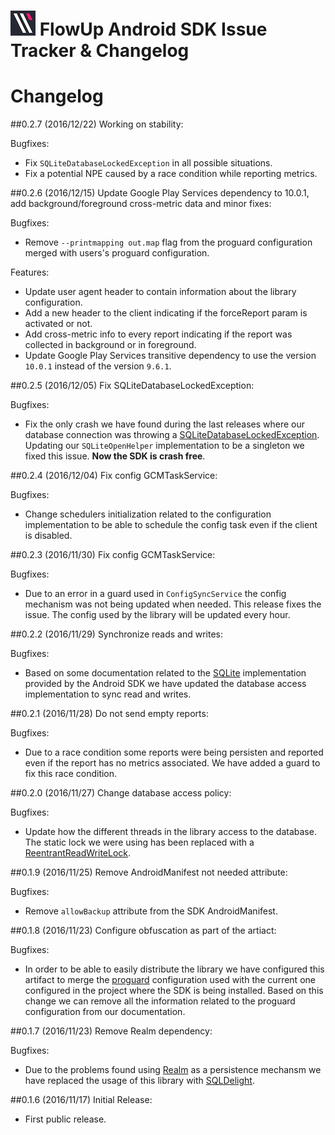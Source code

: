 ![FlowUp Logo][flowuplogo] FlowUp Android SDK Issue Tracker & Changelog
==============================

# Changelog

##0.2.7 (2016/12/22) Working on stability:

Bugfixes:

* Fix `SQLiteDatabaseLockedException` in all possible situations.
* Fix a potential NPE caused by a race condition while reporting metrics.

##0.2.6 (2016/12/15) Update Google Play Services dependency to 10.0.1, add background/foreground cross-metric data and minor fixes:

Bugfixes:

* Remove ``--printmapping out.map`` flag from the proguard configuration merged with users's proguard configuration.

Features:

* Update user agent header to contain information about the library configuration.
* Add a new header to the client indicating if the forceReport param is activated or not.
* Add cross-metric info to every report indicating if the report was collected in background or in foreground.
* Update Google Play Services transitive dependency to use the version ``10.0.1`` instead of the version ``9.6.1``.

##0.2.5 (2016/12/05) Fix SQLiteDatabaseLockedException:

Bugfixes:

* Fix the only crash we have found during the last releases where our database connection was throwing a [SQLiteDatabaseLockedException](https://developer.android.com/reference/android/database/sqlite/SQLiteDatabaseLockedException.html). Updating our ``SQLiteOpenHelper`` implementation to be a singleton we fixed this issue. **Now the SDK is crash free**.

##0.2.4 (2016/12/04) Fix config GCMTaskService:

Bugfixes:

* Change schedulers initialization related to the configuration implementation to be able to schedule the config task even if the client is disabled.

##0.2.3 (2016/11/30) Fix config GCMTaskService:

Bugfixes:

* Due to an error in a guard used in ``ConfigSyncService`` the config mechanism was not being updated when needed. This release fixes the issue. The config used by the library will be updated every hour.

##0.2.2 (2016/11/29) Synchronize reads and writes:

Bugfixes:

* Based on some documentation related to the [SQLite](https://developer.android.com/training/basics/data-storage/databases.html) implementation provided by the Android SDK we have updated the database access implementation to sync read and writes.

##0.2.1 (2016/11/28) Do not send empty reports:

Bugfixes:

* Due to a race condition some reports were being persisten and reported even if the report has no metrics associated. We have added a guard to fix this race condition.

##0.2.0 (2016/11/27) Change database access policy:

Bugfixes:

* Update how the different threads in the library access to the database. The static lock we were using has been replaced with a [ReentrantReadWriteLock](https://docs.oracle.com/javase/7/docs/api/java/util/concurrent/locks/ReentrantReadWriteLock.html).

##0.1.9 (2016/11/25) Remove AndroidManifest not needed attribute:

Bugfixes:

* Remove ``allowBackup`` attribute from the SDK AndroidManifest.

##0.1.8 (2016/11/23) Configure obfuscation as part of the artiact:

Bugfixes:

* In order to be able to easily distribute the library we have configured this artifact to merge the [proguard](https://www.guardsquare.com/en/proguard) configuration used with the current one configured in the project where the SDK is being installed. Based on this change we can remove all the information related to the proguard configuration from our documentation.

##0.1.7 (2016/11/23) Remove Realm dependency:

Bugfixes:

* Due to the problems found using [Realm](https://realm.io/) as a persistence mechansm we have replaced the usage of this library with [SQLDelight](https://github.com/square/sqldelight).

##0.1.6 (2016/11/17) Initial Release:

* First public release.


[flowuplogo]: ./art/FlowUpLogo.png
